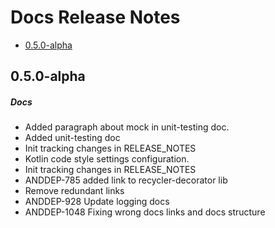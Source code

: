 # Docs Release Notes

- [0.5.0-alpha](#050-alpha)

## 0.5.0-alpha
##### Docs
* Added paragraph about mock in unit-testing doc.
* Added unit-testing doc
* Init tracking changes in RELEASE_NOTES
* Kotlin code style settings configuration.
* Init tracking changes in RELEASE_NOTES
* ANDDEP-785 added link to recycler-decorator lib
* Remove redundant links
* ANDDEP-928 Update logging docs
* ANDDEP-1048 Fixing wrong docs links and docs structure